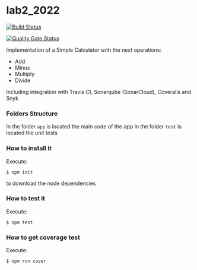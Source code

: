 # lab2_2022

[![Build Status](https://app.travis-ci.com/cbasguti/lab2_2022.svg?branch=main)](https://app.travis-ci.com/cbasguti/lab2_2022)

[![Quality Gate Status](https://sonarcloud.io/api/project_badges/measure?project=lab2_2022&metric=alert_status)](https://sonarcloud.io/summary/new_code?id=lab2_2022)

Implementation of a Simple Calculator with the next operations:
* Add
* Minus
* Multiply
* Divide

Including integration with Travis CI, Sonarqube (SonarCloud), Coveralls and Snyk
### Folders Structure
In the folder `app` is located the main code of the app
In the folder `test` is located the unit tests
### How to install it
Execute:
```shell
$ npm init
```
to download the node dependencies
### How to test it
Execute:
```shell
$ npm test
```
### How to get coverage test
Execute:
```shell
$ npm run cover
```